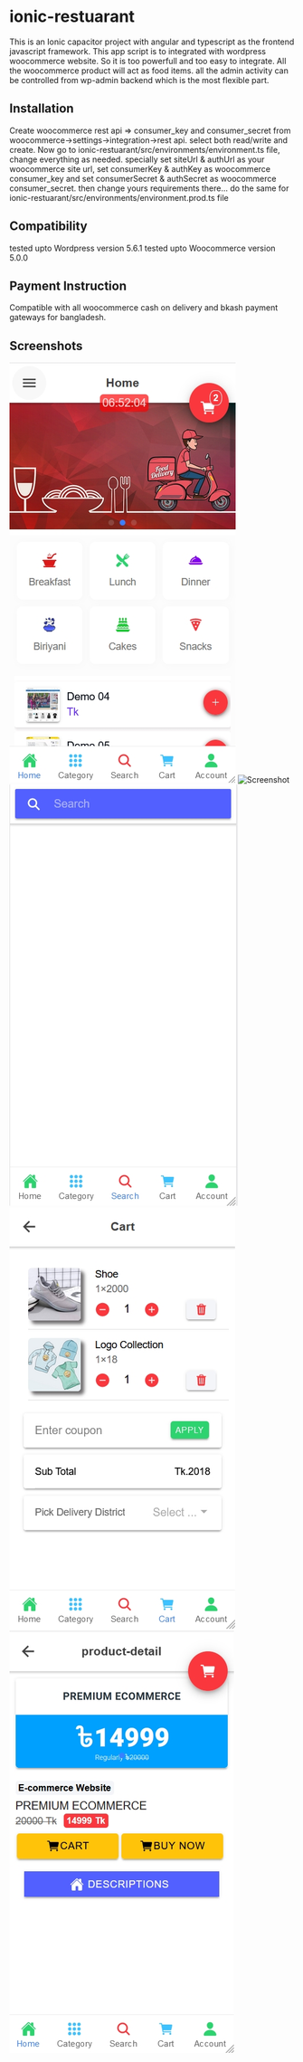 # ionic-restuarant

This is an Ionic capacitor project with angular and typescript as the frontend javascript framework. 
This app script is to integrated with wordpress woocommerce website. 
So it is too powerfull and too easy to integrate. All the woocommerce product will act as food items. 
all the admin activity can be controlled from wp-admin backend which is the most flexible part.


## Installation

Create woocommerce rest api => consumer_key and consumer_secret from woocommerce->settings->integration->rest api. select both read/write and create. 
Now go to ionic-restuarant/src/environments/environment.ts file, change everything as needed. specially set siteUrl & authUrl as your woocommerce site url, set consumerKey & authKey as woocommerce consumer_key and 
set consumerSecret & authSecret as woocommerce consumer_secret. then change yours requirements there... do the same for ionic-restuarant/src/environments/environment.prod.ts file


## Compatibility

tested upto Wordpress version 5.6.1
tested upto Woocommerce version 5.0.0


## Payment Instruction

Compatible with all woocommerce cash on delivery and bkash payment gateways for bangladesh.

## Screenshots

![Screenshot](fooddel1.jpg)
![Screenshot](fooddel2.jpg)
![Screenshot](fooddel3.jpg)
![Screenshot](fooddel4.jpg)
![Screenshot](fooddel5.jpg)
